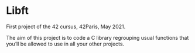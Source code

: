 # Libft
First project of the 42 cursus, 42Paris, May 2021.

The aim of this project is to code a C library regrouping usual functions that you’ll be allowed to use in all your other projects.
